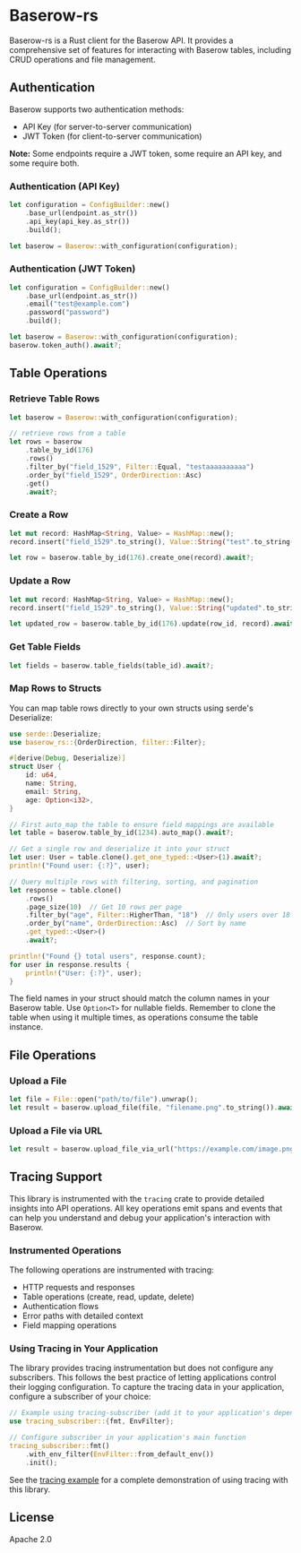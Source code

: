# Baserow-rs

Baserow-rs is a Rust client for the Baserow API. It provides a comprehensive set of features for interacting with Baserow tables, including CRUD operations and file management.

## Authentication

Baserow supports two authentication methods:

* API Key (for server-to-server communication)
* JWT Token (for client-to-server communication)

**Note:** Some endpoints require a JWT token, some require an API key, and some require both.

### Authentication (API Key)

```rust
let configuration = ConfigBuilder::new()
    .base_url(endpoint.as_str())
    .api_key(api_key.as_str())
    .build();

let baserow = Baserow::with_configuration(configuration);
```

### Authentication (JWT Token)

```rust
let configuration = ConfigBuilder::new()
    .base_url(endpoint.as_str())
    .email("test@example.com")
    .password("password")
    .build();

let baserow = Baserow::with_configuration(configuration);
baserow.token_auth().await?;
```

## Table Operations

### Retrieve Table Rows

```rust
let baserow = Baserow::with_configuration(configuration);

// retrieve rows from a table
let rows = baserow
    .table_by_id(176)
    .rows()
    .filter_by("field_1529", Filter::Equal, "testaaaaaaaaaa")
    .order_by("field_1529", OrderDirection::Asc)
    .get()
    .await?;
```

### Create a Row

```rust
let mut record: HashMap<String, Value> = HashMap::new();
record.insert("field_1529".to_string(), Value::String("test".to_string()));

let row = baserow.table_by_id(176).create_one(record).await?;
```

### Update a Row

```rust
let mut record: HashMap<String, Value> = HashMap::new();
record.insert("field_1529".to_string(), Value::String("updated".to_string()));

let updated_row = baserow.table_by_id(176).update(row_id, record).await?;
```

### Get Table Fields

```rust
let fields = baserow.table_fields(table_id).await?;
```

### Map Rows to Structs

You can map table rows directly to your own structs using serde's Deserialize:

```rust
use serde::Deserialize;
use baserow_rs::{OrderDirection, filter::Filter};

#[derive(Debug, Deserialize)]
struct User {
    id: u64,
    name: String,
    email: String,
    age: Option<i32>,
}

// First auto_map the table to ensure field mappings are available
let table = baserow.table_by_id(1234).auto_map().await?;

// Get a single row and deserialize it into your struct
let user: User = table.clone().get_one_typed::<User>(1).await?;
println!("Found user: {:?}", user);

// Query multiple rows with filtering, sorting, and pagination
let response = table.clone()
    .rows()
    .page_size(10)  // Get 10 rows per page
    .filter_by("age", Filter::HigherThan, "18")  // Only users over 18
    .order_by("name", OrderDirection::Asc)  // Sort by name
    .get_typed::<User>()
    .await?;

println!("Found {} total users", response.count);
for user in response.results {
    println!("User: {:?}", user);
}
```

The field names in your struct should match the column names in your Baserow table. Use `Option<T>` for nullable fields. Remember to clone the table when using it multiple times, as operations consume the table instance.

## File Operations

### Upload a File

```rust
let file = File::open("path/to/file").unwrap();
let result = baserow.upload_file(file, "filename.png".to_string()).await?;
```

### Upload a File via URL

```rust
let result = baserow.upload_file_via_url("https://example.com/image.png").await?;
```

## Tracing Support

This library is instrumented with the `tracing` crate to provide detailed insights into API operations. All key operations emit spans and events that can help you understand and debug your application's interaction with Baserow.

### Instrumented Operations

The following operations are instrumented with tracing:
- HTTP requests and responses
- Table operations (create, read, update, delete)
- Authentication flows
- Error paths with detailed context
- Field mapping operations

### Using Tracing in Your Application

The library provides tracing instrumentation but does not configure any subscribers. This follows the best practice of letting applications control their logging configuration. To capture the tracing data in your application, configure a subscriber of your choice:

```rust
// Example using tracing-subscriber (add it to your application's dependencies)
use tracing_subscriber::{fmt, EnvFilter};

// Configure subscriber in your application's main function
tracing_subscriber::fmt()
    .with_env_filter(EnvFilter::from_default_env())
    .init();
```

See the [tracing example](examples/tracing.rs) for a complete demonstration of using tracing with this library.

## License

Apache 2.0
